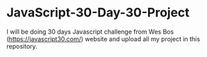 # JavaScript-30-Day-30-Project
I will be doing 30 days Javascript challenge from Wes Bos (https://javascript30.com/) website and upload all my project in this repository.
